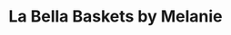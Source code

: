 ---
title: "La Bella Baskets by Melanie"
url: /fairfax/la-bella-baskets-by-melanie/
shop: florist
---